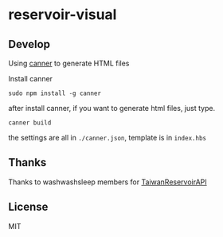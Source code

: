 # reservoir-visual

## Develop

Using [canner](https://github.com/Canner/canner) to generate HTML files 

Install canner

```
sudo npm install -g canner
```

after install canner, if you want to generate html files, just type.

```
canner build
```
the settings are all in `./canner.json`, template is in `index.hbs`

## Thanks
Thanks to washwashsleep members for [TaiwanReservoirAPI](https://github.com/washwashsleep/TaiwanReservoirAPI)

## License
MIT
